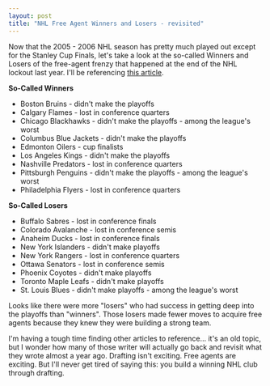 ```yaml
---
layout: post
title: "NHL Free Agent Winners and Losers - revisited"
---
```


<p>Now that the 2005 - 2006 NHL season has pretty much played out except for the Stanley Cup Finals, let's take a look at the so-called Winners and Losers of the free-agent frenzy that happened at the end of the NHL lockout last year.  I'll be referencing <a href="http://www.insidehockey.com/bettendorf/2005_08_16.php" target="_blank">this article</a>.</p>
  
<p><strong>So-Called Winners</strong></p>
<ul>   
<li>Boston Bruins - didn't make the playoffs</li>   
<li>Calgary Flames - lost in conference quarters</li>   
<li>Chicago Blackhawks - didn't make the playoffs - among the league's worst</li>   
<li>Columbus Blue Jackets - didn't make the playoffs</li>   
<li>Edmonton Oilers - cup finalists</li>   
<li>Los Angeles Kings - didn't make the playoffs</li>   
<li>Nashville Predators - lost in conference quarters</li>   
<li>Pittsburgh Penguins - didn't make the playoffs - among the league's worst</li>   
<li>Philadelphia Flyers - lost in conference quarters</li> </ul>  
<p><strong>So-Called Losers</strong></p>
<ul>   
<li>Buffalo Sabres - lost in conference finals</li>   
<li>Colorado Avalanche - lost in conference semis</li>   
<li>Anaheim Ducks - lost in conference finals</li>   
<li>New York Islanders - didn't make playoffs</li>   
<li>New York Rangers - lost in conference quarters</li>   
<li>Ottawa Senators - lost in conference semis</li>   
<li>Phoenix Coyotes - didn't make playoffs</li>   
<li>Toronto Maple Leafs - didn't make playoffs</li>   
<li>St. Louis Blues - didn't make playoffs - among the league's worst</li> </ul>  
<p>Looks like there were more "losers" who had success in getting deep into the playoffs than "winners".  Those losers made fewer moves to acquire free agents because they knew they were building a strong team.  </p>
  
<p>I'm having a tough time finding other articles to reference...  it's an old topic, but I wonder how many of those writer will actually go back and revisit what they wrote almost a year ago.  Drafting isn't exciting.  Free agents are exciting.  But I'll never get tired of saying this: you build a winning NHL club through drafting.</p>
 
